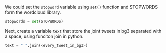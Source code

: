 <!--title={Combining Words From Tweets}-->

We could set the `stopword` variable using `set()` function and STOPWORDS form the wordcloud library.

```python
stopwords = set(STOPWORDS)
```

Next, create a variable `text` that store the joint tweets in bg3 separated with a space, using funciton join in python.

```python
text = " ".join(<every_tweet_in_bg3>)
```




